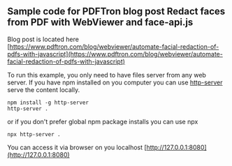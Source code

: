## Sample code for PDFTron blog post Redact faces from PDF with WebViewer and face-api.js

Blog post is located here [https://www.pdftron.com/blog/webviewer/automate-facial-redaction-of-pdfs-with-javascript](https://www.pdftron.com/blog/webviewer/automate-facial-redaction-of-pdfs-with-javascript)

To run this example, you only need to have files server from any web server.
If you have npm installed on you computer you can use [http-server](https://github.com/http-party/http-server) serve the content locally.

```
npm install -g http-server
http-server .
```

or if you don't prefer global npm package installs you can use npx

```
npx http-server .
```

You can access it via browser on you localhost [http://127.0.0.1:8080](http://127.0.0.1:8080)



